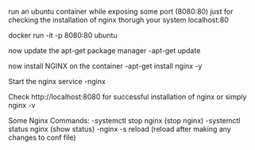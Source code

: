 run an ubuntu container while exposing some port (8080:80) just for checking the installation of nginx thorugh your system localhost:80

docker run -it -p 8080:80 ubuntu

now update the apt-get package manager
  -apt-get update

now install NGINX on the container 
  -apt-get install nginx -y

Start the nginx service
  -nginx

Check http://localhost:8080 for successful installation of nginx
or simply nginx -v

Some Nginx Commands:
  -systemctl stop nginx (stop nginx)
  -systemctl status nginx (show status)
  -nginx -s reload (reload after making any changes to conf file)

  
